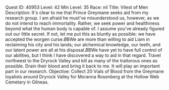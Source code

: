Quest ID: 40953
Level: 42
Min Level: 35
Race: nil
Title: Vilest of Men
Description: It's clear to me that Prince Greymane seeks aid from my research group. I am afraid he must've misunderstood us, however, as we do not intend to reach immortality. Rather, we seek power and healthiness beyond what the human body is capable of. I assume you've already figured out our little secret. If not, let me put this as bluntly as possible: we have accepted the worgen curse.$B$BWe are more than willing to aid Liam in reclaiming his city and his lands; our alchemical knowledge, our teeth, and our latent power are all at his disposal.$B$BWe have yet to have full control of our abilities, but I think I have discovered a way to aid in that regard. Travel northwest to the Dryrock Valley and kill as many of the traitorous ones as possible. Drain their blood and bring it back to me. It will play an important part in our research.
Objective: Collect 20 Vials of Blood from the Greymane loyalists around Dryrock Valley for Moranna Rosenberg at the Hollow Web Cemetary in Gilneas.
